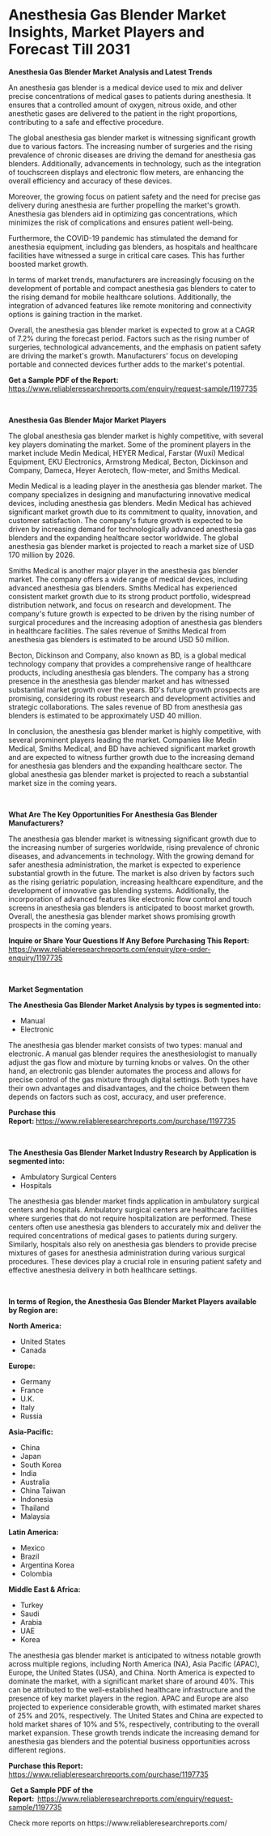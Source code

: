 <p><h1>Anesthesia Gas Blender Market Insights, Market Players and Forecast Till 2031</h1></p><p><strong>Anesthesia Gas Blender Market Analysis and Latest Trends</strong></p>
<p><p>An anesthesia gas blender is a medical device used to mix and deliver precise concentrations of medical gases to patients during anesthesia. It ensures that a controlled amount of oxygen, nitrous oxide, and other anesthetic gases are delivered to the patient in the right proportions, contributing to a safe and effective procedure.</p><p>The global anesthesia gas blender market is witnessing significant growth due to various factors. The increasing number of surgeries and the rising prevalence of chronic diseases are driving the demand for anesthesia gas blenders. Additionally, advancements in technology, such as the integration of touchscreen displays and electronic flow meters, are enhancing the overall efficiency and accuracy of these devices.</p><p>Moreover, the growing focus on patient safety and the need for precise gas delivery during anesthesia are further propelling the market's growth. Anesthesia gas blenders aid in optimizing gas concentrations, which minimizes the risk of complications and ensures patient well-being.</p><p>Furthermore, the COVID-19 pandemic has stimulated the demand for anesthesia equipment, including gas blenders, as hospitals and healthcare facilities have witnessed a surge in critical care cases. This has further boosted market growth.</p><p>In terms of market trends, manufacturers are increasingly focusing on the development of portable and compact anesthesia gas blenders to cater to the rising demand for mobile healthcare solutions. Additionally, the integration of advanced features like remote monitoring and connectivity options is gaining traction in the market.</p><p>Overall, the anesthesia gas blender market is expected to grow at a CAGR of 7.2% during the forecast period. Factors such as the rising number of surgeries, technological advancements, and the emphasis on patient safety are driving the market's growth. Manufacturers' focus on developing portable and connected devices further adds to the market's potential.</p></p>
<p><strong>Get a Sample PDF of the Report:&nbsp;</strong> <a href="https://www.reliableresearchreports.com/enquiry/request-sample/1197735">https://www.reliableresearchreports.com/enquiry/request-sample/1197735</a></p>
<p>&nbsp;</p>
<p><strong>Anesthesia Gas Blender Major Market Players</strong></p>
<p><p>The global anesthesia gas blender market is highly competitive, with several key players dominating the market. Some of the prominent players in the market include Medin Medical, HEYER Medical, Farstar (Wuxi) Medical Equipment, EKU Electronics, Armstrong Medical, Becton, Dickinson and Company, Dameca, Heyer Aerotech, flow-meter, and Smiths Medical.</p><p>Medin Medical is a leading player in the anesthesia gas blender market. The company specializes in designing and manufacturing innovative medical devices, including anesthesia gas blenders. Medin Medical has achieved significant market growth due to its commitment to quality, innovation, and customer satisfaction. The company's future growth is expected to be driven by increasing demand for technologically advanced anesthesia gas blenders and the expanding healthcare sector worldwide. The global anesthesia gas blender market is projected to reach a market size of USD 170 million by 2026.</p><p>Smiths Medical is another major player in the anesthesia gas blender market. The company offers a wide range of medical devices, including advanced anesthesia gas blenders. Smiths Medical has experienced consistent market growth due to its strong product portfolio, widespread distribution network, and focus on research and development. The company's future growth is expected to be driven by the rising number of surgical procedures and the increasing adoption of anesthesia gas blenders in healthcare facilities. The sales revenue of Smiths Medical from anesthesia gas blenders is estimated to be around USD 50 million.</p><p>Becton, Dickinson and Company, also known as BD, is a global medical technology company that provides a comprehensive range of healthcare products, including anesthesia gas blenders. The company has a strong presence in the anesthesia gas blender market and has witnessed substantial market growth over the years. BD's future growth prospects are promising, considering its robust research and development activities and strategic collaborations. The sales revenue of BD from anesthesia gas blenders is estimated to be approximately USD 40 million.</p><p>In conclusion, the anesthesia gas blender market is highly competitive, with several prominent players leading the market. Companies like Medin Medical, Smiths Medical, and BD have achieved significant market growth and are expected to witness further growth due to the increasing demand for anesthesia gas blenders and the expanding healthcare sector. The global anesthesia gas blender market is projected to reach a substantial market size in the coming years.</p></p>
<p>&nbsp;</p>
<p><strong>What Are The Key Opportunities For Anesthesia Gas Blender Manufacturers?</strong></p>
<p><p>The anesthesia gas blender market is witnessing significant growth due to the increasing number of surgeries worldwide, rising prevalence of chronic diseases, and advancements in technology. With the growing demand for safer anesthesia administration, the market is expected to experience substantial growth in the future. The market is also driven by factors such as the rising geriatric population, increasing healthcare expenditure, and the development of innovative gas blending systems. Additionally, the incorporation of advanced features like electronic flow control and touch screens in anesthesia gas blenders is anticipated to boost market growth. Overall, the anesthesia gas blender market shows promising growth prospects in the coming years.</p></p>
<p><strong>Inquire or Share Your Questions If Any Before Purchasing This Report:</strong> <a href="https://www.reliableresearchreports.com/enquiry/pre-order-enquiry/1197735">https://www.reliableresearchreports.com/enquiry/pre-order-enquiry/1197735</a></p>
<p>&nbsp;</p>
<p><strong>Market Segmentation</strong></p>
<p><strong>The Anesthesia Gas Blender Market Analysis by types is segmented into:</strong></p>
<p><ul><li>Manual</li><li>Electronic</li></ul></p>
<p><p>The anesthesia gas blender market consists of two types: manual and electronic. A manual gas blender requires the anesthesiologist to manually adjust the gas flow and mixture by turning knobs or valves. On the other hand, an electronic gas blender automates the process and allows for precise control of the gas mixture through digital settings. Both types have their own advantages and disadvantages, and the choice between them depends on factors such as cost, accuracy, and user preference.</p></p>
<p><strong>Purchase this Report:&nbsp;</strong><a href="https://www.reliableresearchreports.com/purchase/1197735">https://www.reliableresearchreports.com/purchase/1197735</a></p>
<p>&nbsp;</p>
<p><strong>The Anesthesia Gas Blender Market Industry Research by Application is segmented into:</strong></p>
<p><ul><li>Ambulatory Surgical Centers</li><li>Hospitals</li></ul></p>
<p><p>The anesthesia gas blender market finds application in ambulatory surgical centers and hospitals. Ambulatory surgical centers are healthcare facilities where surgeries that do not require hospitalization are performed. These centers often use anesthesia gas blenders to accurately mix and deliver the required concentrations of medical gases to patients during surgery. Similarly, hospitals also rely on anesthesia gas blenders to provide precise mixtures of gases for anesthesia administration during various surgical procedures. These devices play a crucial role in ensuring patient safety and effective anesthesia delivery in both healthcare settings.</p></p>
<p>&nbsp;</p>
<p><strong>In terms of Region, the Anesthesia Gas Blender Market Players available by Region are:</strong></p>
<p>
    <p> <strong> North America: </strong>
        <ul>
            <li>United States</li>
            <li>Canada</li>
        </ul>
        </p> 
    <p> <strong> Europe: </strong>
        <ul>
            <li>Germany</li>
            <li>France</li>
            <li>U.K.</li>
            <li>Italy</li>
            <li>Russia</li>
        </ul>
        </p> 
    <p> <strong> Asia-Pacific: </strong>
        <ul>
            <li>China</li>
            <li>Japan</li>
            <li>South Korea</li>
            <li>India</li>
            <li>Australia</li>
            <li>China Taiwan</li>
            <li>Indonesia</li>
            <li>Thailand</li>
            <li>Malaysia</li>
        </ul>
        </p> 
    <p> <strong> Latin America: </strong>
        <ul>
            <li>Mexico</li>
            <li>Brazil</li>
            <li>Argentina Korea</li>
            <li>Colombia</li>
        </ul>
        </p> 
    <p> <strong> Middle East & Africa: </strong>
        <ul>
            <li>Turkey</li>
            <li>Saudi</li>
            <li>Arabia</li>
            <li>UAE</li>
            <li>Korea</li>
        </ul>
    </p>
    </p>
<p><p>The anesthesia gas blender market is anticipated to witness notable growth across multiple regions, including North America (NA), Asia Pacific (APAC), Europe, the United States (USA), and China. North America is expected to dominate the market, with a significant market share of around 40%. This can be attributed to the well-established healthcare infrastructure and the presence of key market players in the region. APAC and Europe are also projected to experience considerable growth, with estimated market shares of 25% and 20%, respectively. The United States and China are expected to hold market shares of 10% and 5%, respectively, contributing to the overall market expansion. These growth trends indicate the increasing demand for anesthesia gas blenders and the potential business opportunities across different regions.</p></p>
<p><strong>Purchase this Report: </strong><a href="https://www.reliableresearchreports.com/purchase/1197735">https://www.reliableresearchreports.com/purchase/1197735</a></p>
<p>&nbsp;<strong>Get a Sample PDF of the Report:&nbsp;&nbsp;</strong><a href="https://www.reliableresearchreports.com/enquiry/request-sample/1197735">https://www.reliableresearchreports.com/enquiry/request-sample/1197735</a></p>
<p><strong></strong></p>
<p>Check more reports on https://www.reliableresearchreports.com/</p>
